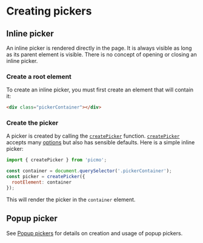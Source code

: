 # Creating pickers

## Inline picker

An inline picker is rendered directly in the page. It is always visible as long as its parent element is visible. There is no concept of opening or closing an inline picker.

### Create a root element

To create an inline picker, you must first create an element that will contain it:

```html
<div class="pickerContainer"></div>
```

### Create the picker

A picker is created by calling the [`createPicker`](../api/picmo/functions/create-picker) function. [`createPicker`](../api/picmo/functions/create-picker) accepts many [options](../api/picmo/types/picker-options) but also has sensible defaults. Here is a simple inline picker:

```javascript
import { createPicker } from 'picmo';

const container = document.querySelector('.pickerContainer');
const picker = createPicker({
  rootElement: container
});
```

This will render the picker in the `container` element.

## Popup picker

See [Popup pickers](./popup-picker) for details on creation and usage of popup pickers.
